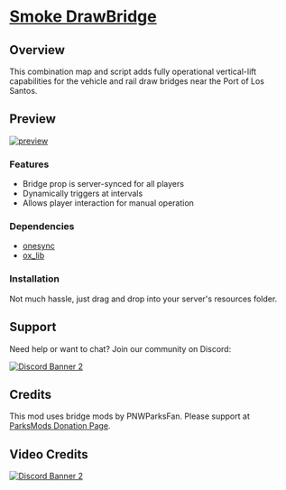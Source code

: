 # [Smoke DrawBridge](https://forum.cfx.re/t/map-script-functional-lift-bridges-at-port/5307670)
## Overview
This combination map and script adds fully operational vertical-lift capabilities for the vehicle and rail draw bridges near the Port of Los Santos. 

## Preview
[![preview](https://cdn.discordapp.com/attachments/1048474430319370260/1341721971674710057/SSSS.jpg?ex=67b70776&is=67b5b5f6&hm=394729c1e6f8446de41be2ea832dbd463727b78fd42b838312324628475adc2b&)](https://youtu.be/F9RSTJJ-MkA?si=BhVEXrFCTQivnxY-)
### Features
- Bridge prop is server-synced for all players 
- Dynamically triggers at intervals
- Allows player interaction for manual operation

### Dependencies
- [onesync](https://docs.fivem.net/docs/scripting-reference/onesync/)
- [ox_lib](https://github.com/overextended/ox_lib/releases)

### Installation
Not much hassle, just drag and drop into your server's resources folder.

## Support
Need help or want to chat? Join our community on Discord: 

[![Discord Banner 2](https://discord.com/api/guilds/1166449313824653393/widget.png?style=banner3)](https://discord.gg/HDvgpMEKjX)

## Credits
This mod uses bridge mods by PNWParksFan. Please support at [ParksMods Donation Page](https://parksmods.com/donate/).

## Video Credits
[![Discord Banner 2](https://discord.com/api/guilds/1341623000579051520/widget.png?style=banner2)](https://discord.gg/U9y5DAxwH3)
